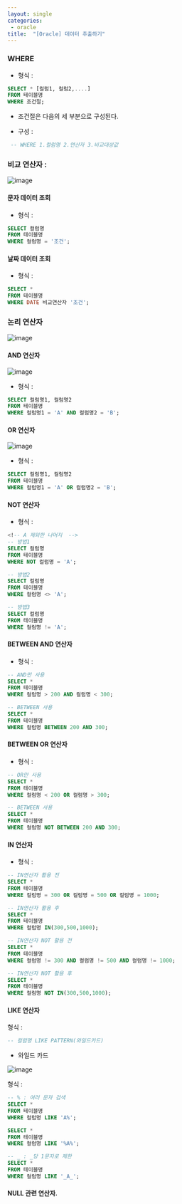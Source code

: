 ```yaml
---
layout: single
categories:
 - oracle
title:  "[Oracle] 데이터 추출하기"
---
```



### WHERE

- 형식 : 

```sql
SELECT * [컬럼1, 컬럼2,....] 
FROM 테이블명 
WHERE 조건절;
```

- 조건절은 다음의 세 부분으로 구성된다.

- 구성 :

```sql
 -- WHERE 1.컬럼명 2.연산자 3.비교대상값
```

### 비교 연산자 : 

![image](https://user-images.githubusercontent.com/113850146/197400814-ea3d6aa2-4364-4c06-a307-2b90aaa75426.png)

#### 문자 데이터 조회

- 형식 :

```sql
SELECT 컬럼명 
FROM 테이블명 
WHERE 컬럼명 = '조건';
```

#### 날짜 데이터 조회

- 형식 :

```sql
SELECT * 
FROM 테이블명 
WHERE DATE 비교연산자 '조건';
```

### 논리 연산자

![image](https://user-images.githubusercontent.com/113850146/197401039-55e557ee-a838-4894-9ffc-da2b5223944b.png)

#### AND 연산자

![image](https://user-images.githubusercontent.com/113850146/197401088-89e46867-6860-4f8e-a975-251003654a53.png)

- 형식 :

```sql
SELECT 컬럼명1, 컬럼명2 
FROM 테이블명 
WHERE 컬럼명1 = 'A' AND 컬럼명2 = 'B';
```
#### OR 연산자

![image](https://user-images.githubusercontent.com/113850146/197401356-5a7cee5a-19b5-4fd9-ba38-d9b39b47d957.png)

- 형식 :

```sql
SELECT 컬럼명1, 컬럼명2 
FROM 테이블명 
WHERE 컬럼명1 = 'A' OR 컬럼명2 = 'B';
```

#### NOT 연산자

- 형식 :

```sql
<!-- A 제외한 나머지  -->
-- 방법1
SELECT 컬럼명 
FROM 테이블명 
WHERE NOT 컬럼명 = 'A'; 

-- 방법2
SELECT 컬럼명 
FROM 테이블명 
WHERE 컬럼명 <> 'A'; 

-- 방법3
SELECT 컬럼명 
FROM 테이블명 
WHERE 컬럼명 != 'A'; 
```

#### BETWEEN AND 연산자

- 형식 : 

```sql
-- AND만 사용
SELECT * 
FROM 테이블명 
WHERE 컬럼명 > 200 AND 컬럼명 < 300;

-- BETWEEN 사용
SELECT * 
FROM 테이블명 
WHERE 컬럼명 BETWEEN 200 AND 300;  
```

#### BETWEEN OR 연산자

- 형식 : 

```sql
-- OR만 사용
SELECT * 
FROM 테이블명 
WHERE 컬럼명 < 200 OR 컬럼명 > 300;

-- BETWEEN 사용
SELECT * 
FROM 테이블명 
WHERE 컬럼명 NOT BETWEEN 200 AND 300;  
```
#### IN 연산자

- 형식 :

```sql
-- IN연산자 활용 전
SELECT * 
FROM 테이블명 
WHERE 컬럼명 = 300 OR 컬럼명 = 500 OR 컬럼명 = 1000;

-- IN연산자 활용 후
SELECT * 
FROM 테이블명 
WHERE 컬럼명 IN(300,500,1000);

-- IN연산자 NOT 활용 전
SELECT * 
FROM 테이블명 
WHERE 컬럼명 != 300 AND 컬럼명 != 500 AND 컬럼명 != 1000;

-- IN연산자 NOT 활용 후
SELECT * 
FROM 테이블명 
WHERE 컬럼명 NOT IN(300,500,1000);
``` 

#### LIKE 연산자

 형식 :

```sql
-- 컬럼명 LIKE PATTERN(와일드카드)
```

 - 와일드 카드

 ![image](https://user-images.githubusercontent.com/113850146/197402028-ddd5b5d0-0266-4a6a-ac57-d2776ca4aa57.png)


 형식 :

```sql
-- % : 여러 문자 검색
SELECT * 
FROM 테이블명 
WHERE 컬럼명 LIKE 'A%';

SELECT * 
FROM 테이블명 
WHERE 컬럼명 LIKE '%A%';

-- _ : _당 1문자로 제한
SELECT * 
FROM 테이블명 
WHERE 컬럼명 LIKE '_A_';
```

#### NULL 관련 연산자.



